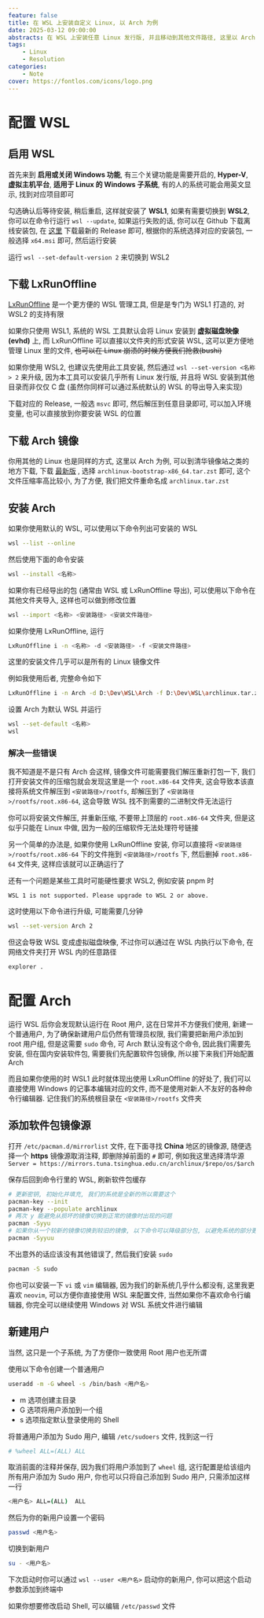 ```yaml
---
feature: false
title: 在 WSL 上安装自定义 Linux, 以 Arch 为例
date: 2025-03-12 09:00:00
abstracts: 在 WSL 上安装任意 Linux 发行版, 并且移动到其他文件路径, 这里以 Arch 为例, 并给出一些简单的 Arch 配置
tags:
    - Linux
    - Resolution
categories:
    - Note
cover: https://fontlos.com/icons/logo.png
---
```


# 配置 WSL

## 启用 WSL

首先来到 **启用或关闭 Windows 功能**, 有三个关键功能是需要开启的, **Hyper-V**, **虚拟主机平台**, **适用于 Linux 的 Windows 子系统**, 有的人的系统可能会用英文显示, 找到对应项目即可

勾选确认后等待安装, 稍后重启, 这样就安装了 **WSL1**, 如果有需要切换到 **WSL2**, 你可以在命令行运行 `wsl --update`, 如果运行失败的话, 你可以在 Github 下载离线安装包, 在 [这里](https://github.com/microsoft/WSL/releases/) 下载最新的 Release 即可, 根据你的系统选择对应的安装包, 一般选择 `x64.msi` 即可, 然后运行安装

运行 `wsl --set-default-version 2` 来切换到 WSL2

## 下载 LxRunOffline

[LxRunOffline](https://github.com/DDoSolitary/LxRunOffline/releases/) 是一个更方便的 WSL 管理工具, 但是是专门为 WSL1 打造的, 对 WSL2 的支持有限

如果你只使用 WSL1, 系统的 WSL 工具默认会将 Linux 安装到 **虚拟磁盘映像 (evhd)** 上, 而 LxRunOffline 可以直接以文件夹的形式安装 WSL, 这可以更方便地管理 Linux 里的文件, ~~也可以在 Linux 崩溃的时候方便我们抢救(bushi)~~

如果你使用 WSL2, 也建议先使用此工具安装, 然后通过 `wsl --set-version <名称> 2` 来升级, 因为本工具可以安装几乎所有 Linux 发行版, 并且将 WSL 安装到其他目录而非仅仅 C 盘 (虽然你同样可以通过系统默认的 WSL 的导出导入来实现)

下载对应的 Release, 一般选 `msvc` 即可, 然后解压到任意目录即可, 可以加入环境变量, 也可以直接放到你要安装 WSL 的位置

## 下载 Arch 镜像

你用其他的 Linux 也是同样的方式, 这里以 Arch 为例, 可以到清华镜像站之类的地方下载, 下载 [最新版](https://mirrors.tuna.tsinghua.edu.cn/archlinux/iso/latest/) , 选择 `archlinux-bootstrap-x86_64.tar.zst` 即可, 这个文件压缩率高比较小, 为了方便, 我们把文件重命名成 `archlinux.tar.zst`

## 安装 Arch

如果你使用默认的 WSL, 可以使用以下命令列出可安装的 WSL

```sh
wsl --list --online
```

然后使用下面的命令安装

```sh
wsl --install <名称>
```

如果你有已经导出的包 (通常由 WSL 或 LxRunOffline 导出), 可以使用以下命令在其他文件夹导入, 这样也可以做到修改位置

```sh
wsl --import <名称> <安装路径> <安装文件路径>
```

如果你使用 LxRunOffline, 运行

```sh
LxRunOffline i -n <名称> -d <安装路径> -f <安装文件路径>
```

这里的安装文件几乎可以是所有的 Linux 镜像文件

例如我使用后者, 完整命令如下

```sh
LxRunOffline i -n Arch -d D:\Dev\WSL\Arch -f D:\Dev\WSL\archlinux.tar.zst
```

设置 Arch 为默认 WSL 并运行

```sh
wsl --set-default <名称>
wsl
```

### 解决一些错误

我不知道是不是只有 Arch 会这样, 镜像文件可能需要我们解压重新打包一下, 我们打开安装文件的压缩包就会发现这里是一个 `root.x86-64` 文件夹, 这会导致本该直接将系统文件解压到 `<安装路径>/rootfs`, 却解压到了 `<安装路径>/rootfs/root.x86-64`, 这会导致 WSL 找不到需要的二进制文件无法运行

你可以将安装文件解压, 并重新压缩, 不要带上顶层的 `root.x86-64` 文件夹, 但是这似乎只能在 Linux 中做, 因为一般的压缩软件无法处理符号链接

另一个简单的办法是, 如果你使用 LxRunOffline 安装, 你可以直接将 `<安装路径>/rootfs/root.x86-64` 下的文件拖到 `<安装路径>/rootfs` 下, 然后删掉 `root.x86-64` 文件夹, 这样应该就可以正确运行了

还有一个问题是某些工具时可能硬性要求 WSL2, 例如安装 pnpm 时

```
WSL 1 is not supported. Please upgrade to WSL 2 or above.
```

这时使用以下命令进行升级, 可能需要几分钟

```sh
wsl --set-version Arch 2
```

但这会导致 WSL 变成虚拟磁盘映像, 不过你可以通过在 WSL 内执行以下命令, 在网络文件夹打开 WSL 内的任意路径

```sh
explorer .
```

# 配置 Arch

运行 WSL 后你会发现默认运行在 Root 用户, 这在日常并不方便我们使用, 新建一个普通用户, 为了确保新建用户后仍然有管理员权限, 我们需要把新用户添加到 root 用户组, 但是这需要 `sudo` 命令, 可 Arch 默认没有这个命令, 因此我们需要先安装, 但在国内安装软件包, 需要我们先配置软件包镜像, 所以接下来我们开始配置 Arch

而且如果你使用的时 WSL1 此时就体现出使用 LxRunOffline 的好处了, 我们可以直接使用 Windows 的记事本编辑对应的文件, 而不是使用对新人不友好的各种命令行编辑器. 记住我们的系统根目录在 `<安装路径>/rootfs` 文件夹

## 添加软件包镜像源

打开 `/etc/pacman.d/mirrorlist` 文件, 在下面寻找 **China** 地区的镜像源, 随便选择一个 **https** 镜像源取消注释, 即删除掉前面的 `#` 即可, 例如我这里选择清华源 `Server = https://mirrors.tuna.tsinghua.edu.cn/archlinux/$repo/os/$arch`

保存后回到命令行里的 WSL, 刷新软件包缓存

```sh
# 更新密钥, 初始化并填充, 我们的系统是全新的所以需要这个
pacman-key --init
pacman-key --populate archlinux
# 两次 y 能避免从损坏的镜像切换到正常的镜像时出现的问题
pacman -Syyu
# 如果你从一个较新的镜像切换到较旧的镜像, 以下命令可以降级部分包, 以避免系统的部分更新
pacman -Syyuu
```

不出意外的话应该没有其他错误了, 然后我们安装 `sudo`

```sh
pacman -S sudo
```

你也可以安装一下 `vi` 或 `vim` 编辑器, 因为我们的新系统几乎什么都没有, 这里我更喜欢 `neovim`, 可以方便你直接使用 WSL 来配置文件, 当然如果你不喜欢命令行编辑器, 你完全可以继续使用 Windows 对 WSL 系统文件进行编辑

## 新建用户

当然, 这只是一个子系统, 为了方便你一致使用 Root 用户也无所谓

使用以下命令创建一个普通用户

```sh
useradd -m -G wheel -s /bin/bash <用户名>
```

- m 选项创建主目录
- G 选项将用户添加到一个组
- s 选项指定默认登录使用的 Shell

将普通用户添加为 Sudo 用户, 编辑 `/etc/sudoers` 文件, 找到这一行

```sh
# %wheel ALL=(ALL) ALL
```

取消前面的注释并保存, 因为我们将用户添加到了 `wheel` 组, 这行配置是给该组内所有用户添加为 Sudo 用户, 你也可以只将自己添加到 Sudo 用户, 只需添加这样一行

```sh
<用户名> ALL=(ALL)  ALL
```

然后为你的新用户设置一个密码

```sh
passwd <用户名>
```

切换到新用户

```sh
su - <用户名>
```

下次启动时你可以通过 `wsl --user <用户名>` 启动你的新用户, 你可以把这个启动参数添加到终端中

如果你想要修改启动 Shell, 可以编辑 `/etc/passwd` 文件
